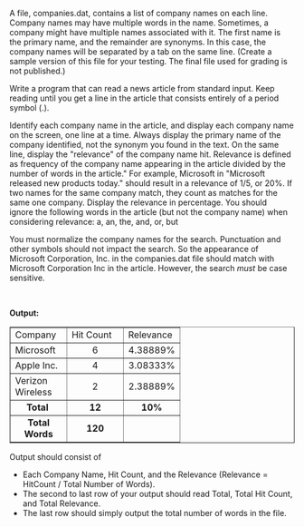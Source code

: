 ﻿<div class="description user_content student-version"><p>A file, companies.dat, contains a list of company names on each line. Company names may have multiple words in the name. Sometimes, a company might have multiple names associated with it. The first name is the primary name, and the remainder are synonyms. In this case, the company names will be separated by a tab on the same line. (Create a sample version of this file for your testing. The final file used for grading is not published.)</p>
<p>Write a program that can read a news article from standard input. Keep reading until you get a line in the article that consists entirely of a period symbol (.).</p>
<p>Identify each company name in the article, and display each company name on the screen, one line at a time. Always display the primary name of the company identified, not the synonym you found in the text. On the same line, display the "relevance" of the company name hit. Relevance is defined as frequency of the company name appearing in the article divided by the number of words in the article." For example, Microsoft in "Microsoft released new products today." should result in a relevance of 1/5, or 20%. If two names for the same company match, they count as matches for the same one company. Display the relevance in percentage. You should ignore the following words in the article (but not the company name) when considering relevance: a, an, the, and, or, but</p>
<p>You must normalize the company names for the search. Punctuation and other symbols should not impact the search. So the appearance of Microsoft Corporation, Inc. in the companies.dat file should match with Microsoft Corporation Inc in the article. However, the search <em>must </em>be case sensitive.</p>
<p> </p>
<p><strong>Output:</strong></p>
<table dir="ltr" border="1" cellspacing="0" cellpadding="0">
<colgroup> <col width="100"> <col width="100"> <col width="100"> </colgroup>
<tbody>
<tr>
<td data-sheets-value='{"1":2,"2":"Company"}'>Company</td>
<td data-sheets-value='{"1":2,"2":"Hit Count"}'>Hit Count</td>
<td data-sheets-value='{"1":2,"2":"Relevance"}'>Relevance</td>
</tr>
<tr>
<td data-sheets-value='{"1":2,"2":"Microsoft "}'>Microsoft</td>
<td style="text-align: center;" data-sheets-value='{"1":3,"3":2}'>6</td>
<td style="text-align: center;" data-sheets-value='{"1":3,"3":0.0138889}' data-sheets-numberformat='[null,3,"0.00000%"]'>4.38889%</td>
</tr>
<tr>
<td data-sheets-value='{"1":2,"2":"Apple Inc."}'>Apple Inc.</td>
<td style="text-align: center;" data-sheets-value='{"1":3,"3":3}'>4</td>
<td style="text-align: center;" data-sheets-value='{"1":3,"3":0.0208333}' data-sheets-numberformat='[null,3,"0.00000%",1]'>3.08333%</td>
</tr>
<tr>
<td data-sheets-value='{"1":2,"2":"Verizon Wireless"}'>Verizon Wireless</td>
<td style="text-align: center;" data-sheets-value='{"1":3,"3":2}'>2</td>
<td style="text-align: center;" data-sheets-value='{"1":3,"3":0.0138889}' data-sheets-numberformat='[null,3,"0.00000%"]'>2.38889%</td>
</tr>
<tr>
<td style="text-align: center;" data-sheets-value='{"1":2,"2":"Accenture"}'><strong>Total </strong></td>
<td style="text-align: center;" data-sheets-value='{"1":3,"3":1}'><strong>12</strong></td>
<td style="text-align: center;" data-sheets-value='{"1":3,"3":0.00694444}' data-sheets-numberformat='[null,3,"0.000000%"]'><strong>10%</strong></td>
</tr>
<tr>
<td style="text-align: center;" data-sheets-value='{"1":2,"2":"Accenture"}'><strong>Total Words</strong></td>
<td style="text-align: center;" data-sheets-value='{"1":3,"3":1}'><strong>120</strong></td>
<td></td>
</tr>
</tbody>
</table>
<p>Output should consist of</p>
<ul>
<li>Each Company Name, Hit Count, and the Relevance (Relevance = HitCount / Total Number of Words).  </li>
<li>The second to last row of your output should read Total, Total Hit Count, and Total Relevance.  </li>
<li>The last row should simply output the total number of words in the file.</li>
</ul></div>